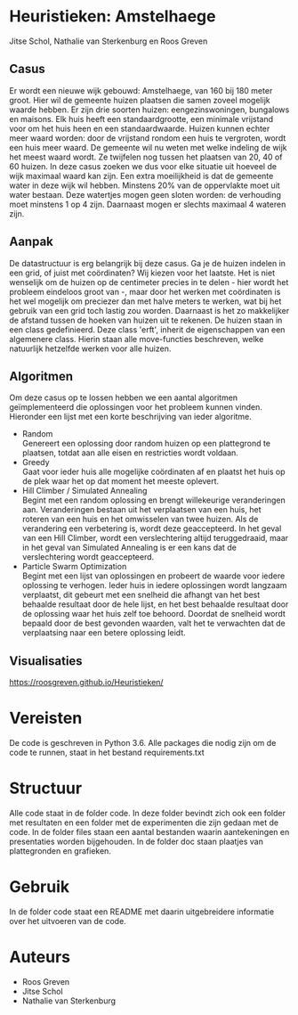 # Heuristieken: Amstelhaege
Jitse Schol, Nathalie van Sterkenburg en Roos Greven

## Casus
Er wordt een nieuwe wijk gebouwd: Amstelhaege, van 160 bij 180 meter groot. Hier wil de gemeente huizen plaatsen die samen zoveel mogelijk waarde hebben. Er zijn drie soorten huizen: eengezinswoningen, bungalows en maisons. Elk huis heeft een standaardgrootte, een minimale vrijstand voor om het huis heen en een standaardwaarde. Huizen kunnen echter meer waard worden: door de vrijstand rondom een huis te vergroten, wordt een huis meer waard. De gemeente wil nu weten met welke indeling de wijk het meest waard wordt. Ze twijfelen nog tussen het plaatsen van 20, 40 of 60 huizen. In deze casus zoeken we dus voor elke situatie uit hoeveel de wijk maximaal waard kan zijn. Een extra moeilijkheid is dat de gemeente water in deze wijk wil hebben. Minstens 20% van de oppervlakte moet uit water bestaan. Deze watertjes mogen geen sloten worden: de verhouding moet minstens 1 op 4 zijn. Daarnaast mogen er slechts maximaal 4 wateren zijn. 

## Aanpak
De datastructuur is erg belangrijk bij deze casus. Ga je de huizen indelen in een grid, of juist met coördinaten? Wij kiezen voor het laatste. Het is niet wenselijk om de huizen op de centimeter precies in te delen - hier wordt het probleem eindeloos groot van -, maar door het werken met coördinaten is het wel mogelijk om preciezer dan met halve meters te werken, wat bij het gebruik van een grid toch lastig zou worden. Daarnaast is het zo makkelijker de afstand tussen de hoeken van huizen uit te rekenen. 
De huizen staan in een class gedefinieerd. Deze class 'erft', inherit de eigenschappen van een algemenere class. Hierin staan alle move-functies beschreven, welke natuurlijk hetzelfde werken voor alle huizen. 

## Algoritmen
Om deze casus op te lossen hebben we een aantal algoritmen geïmplementeerd die oplossingen voor het probleem kunnen vinden. Hieronder een lijst met een korte beschrijving van ieder algoritme.   
- Random    
Genereert een oplossing door random huizen op een plattegrond te plaatsen, totdat aan alle eisen en restricties wordt voldaan.    
- Greedy    
Gaat voor ieder huis alle mogelijke coördinaten af en plaatst het huis op de plek waar het op dat moment het meeste oplevert.   
- Hill Climber / Simulated Annealing    
Begint met een random oplossing en brengt willekeurige veranderingen aan. Veranderingen bestaan uit het verplaatsen van een huis, het roteren van een huis en het omwisselen van twee huizen. Als de verandering een verbetering is, wordt deze geaccepteerd. In het geval van een Hill Climber, wordt een verslechtering altijd teruggedraaid, maar in het geval van Simulated Annealing is er een kans dat de verslechtering wordt geaccepteerd.    
- Particle Swarm Optimization    
Begint met een lijst van oplossingen en probeert de waarde voor iedere oplossing te verhogen. Ieder huis in iedere oplossingen wordt langzaam verplaatst, dit gebeurt met een snelheid die afhangt van het best behaalde resultaat door de hele lijst, en het best behaalde resultaat door de oplossing waar het huis zelf toe behoord. Doordat de snelheid wordt bepaald door de best gevonden waarden, valt het te verwachten dat de verplaatsing naar een betere oplossing leidt.

## Visualisaties
https://roosgreven.github.io/Heuristieken/

# Vereisten
De code is geschreven in Python 3.6. Alle packages die nodig zijn om de code te runnen, staat in het bestand requirements.txt

# Structuur
Alle code staat in de folder code. In deze folder bevindt zich ook een folder met resultaten en een folder met de experimenten die zijn gedaan met de code. In de folder files staan een aantal bestanden waarin aantekeningen en presentaties worden bijgehouden. In de folder doc staan plaatjes van plattegronden en grafieken.

# Gebruik
In de folder code staat een README met daarin uitgebreidere informatie over het uitvoeren van de code.

# Auteurs
- Roos Greven
- Jitse Schol
- Nathalie van Sterkenburg
